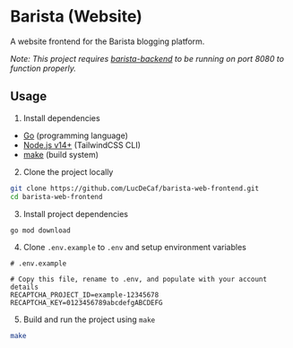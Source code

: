 # Barista (Website)

A website frontend for the Barista blogging platform.

_Note: This project requires [barista-backend](https://github.com/LucDeCaf/barista-backend) to be running on port 8080 to function properly._

## Usage

1. Install dependencies

- [Go](https://go.dev) (programming language)
- [Node.js v14+](https://nodejs.org/en) (TailwindCSS CLI)
- [make](https://www.gnu.org/software/make/) (build system)

2. Clone the project locally

```sh
git clone https://github.com/LucDeCaf/barista-web-frontend.git
cd barista-web-frontend
```

3. Install project dependencies

```sh
go mod download
```

4. Clone `.env.example` to `.env` and setup environment variables

```env
# .env.example

# Copy this file, rename to .env, and populate with your account details
RECAPTCHA_PROJECT_ID=example-12345678
RECAPTCHA_KEY=0123456789abcdefgABCDEFG
```

5. Build and run the project using `make`

```sh
make
```
